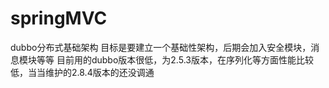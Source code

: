 # springMVC
dubbo分布式基础架构
目标是要建立一个基础性架构，后期会加入安全模块，消息模块等等
目前用的dubbo版本很低，为2.5.3版本，在序列化等方面性能比较低，当当维护的2.8.4版本的还没调通
